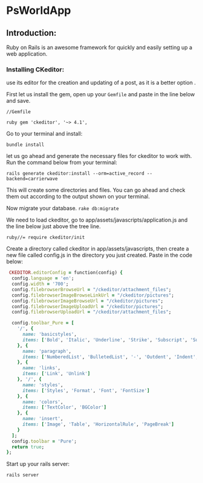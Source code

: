# PsWorldApp


## Introduction:

Ruby on Rails is an awesome framework for quickly and easily setting up a web application. 

### Installing CKeditor:
use its editor for the creation and updating of a post, as it is a better option .

First let us install the gem, open up your ``` Gemfile ``` and paste in the line below and save.

```//Gemfile ```

```ruby gem 'ckeditor', '~> 4.1', ```

Go to your terminal and install:

```bundle install```

let us go ahead and generate the necessary files for ckeditor to work with. Run the command below from your terminal:

```rails generate ckeditor:install --orm=active_record --backend=carrierwave```

This will create some directories and files. You can go ahead and check them out according to the output shown on your terminal.

Now migrate your database.
```rake db:migrate```

We need to load ckeditor, go to app/assets/javascripts/application.js and the line below just above the tree line.

```ruby//= require ckeditor/init```

Create a directory called ckeditor in app/assets/javascripts, then create a new file called config.js in the directory you just created. Paste in the code below:

```ruby
 CKEDITOR.editorConfig = function(config) {
  config.language = 'en';
  config.width = '700';
  config.filebrowserBrowseUrl = "/ckeditor/attachment_files";
  config.filebrowserImageBrowseLinkUrl = "/ckeditor/pictures";
  config.filebrowserImageBrowseUrl = "/ckeditor/pictures";
  config.filebrowserImageUploadUrl = "/ckeditor/pictures";
  config.filebrowserUploadUrl = "/ckeditor/attachment_files";

  config.toolbar_Pure = [
    '/', {
      name: 'basicstyles',
      items: ['Bold', 'Italic', 'Underline', 'Strike', 'Subscript', 'Superscript', '-', 'RemoveFormat']
    }, {
      name: 'paragraph',
      items: ['NumberedList', 'BulletedList', '-', 'Outdent', 'Indent', '-', 'Blockquote', '-', 'JustifyLeft', 'JustifyCenter', 'JustifyRight', 'JustifyBlock', '-', 'BidiLtr', 'BidiRtl']
    }, {
      name: 'links',
      items: ['Link', 'Unlink']
    }, '/', {
      name: 'styles',
      items: ['Styles', 'Format', 'Font', 'FontSize']
    }, {
      name: 'colors',
      items: ['TextColor', 'BGColor']
    }, {
      name: 'insert',
      items: ['Image', 'Table', 'HorizontalRule', 'PageBreak']
    }
  ];
  config.toolbar = 'Pure';
  return true;
};
```


Start up your rails server:

```rails server```